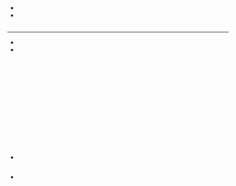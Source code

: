 # 







## 

- 

- 

> 





> 

> 

## 



## 



---



- 



- 





## 



![]()





![]()



![]()



![]()



![]()



![]()



![]()



![]()

## 



![]()

![]()

## 



![]()

## 

- 

[]()

![]()



- 



